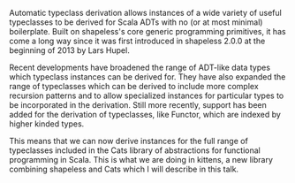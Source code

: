 Automatic typeclass derivation allows instances of a wide variety of useful
typeclasses to be derived for Scala ADTs with no (or at most minimal)
boilerplate. Built on shapeless's core generic programming primitives, it has
come a long way since it was first introduced in shapeless 2.0.0 at the
beginning of 2013 by Lars Hupel.

Recent developments have broadened the range of ADT-like data types which
typeclass instances can be derived for. They have also expanded the range of
typeclasses which can be derived to include more complex recursion patterns and
to allow specialized instances for particular types to be incorporated in the
derivation. Still more recently, support has been added for the derivation of
typeclasses, like Functor, which are indexed by higher kinded types.

This means that we can now derive instances for the full range of typeclasses
included in the Cats library of abstractions for functional programming in
Scala. This is what we are doing in kittens, a new library combining shapeless
and Cats which I will describe in this talk.

